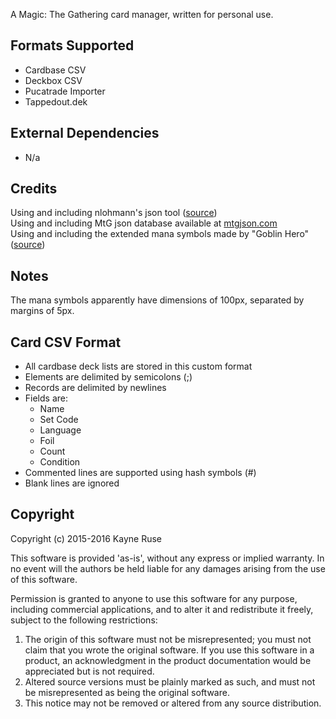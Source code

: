 A Magic: The Gathering card manager, written for personal use.

## Formats Supported

* Cardbase CSV
* Deckbox CSV
* Pucatrade Importer
* Tappedout.dek

## External Dependencies

* N/a

## Credits

Using and including nlohmann's json tool ([source](https://github.com/nlohmann/json))  
Using and including MtG json database available at [mtgjson.com](http://mtgjson.com/)  
Using and including the extended mana symbols made by "Goblin Hero" ([source](http://www.slightlymagic.net/forum/viewtopic.php?t=4430))  

## Notes

The mana symbols apparently have dimensions of 100px, separated by margins of 5px.  

## Card CSV Format

* All cardbase deck lists are stored in this custom format
* Elements are delimited by semicolons (;)
* Records are delimited by newlines
* Fields are:
	* Name
	* Set Code
	* Language
	* Foil
	* Count
	* Condition
* Commented lines are supported using hash symbols (#)
* Blank lines are ignored

## Copyright

Copyright (c) 2015-2016 Kayne Ruse

This software is provided 'as-is', without any express or implied warranty. In no event will the authors be held liable for any damages arising from the use of this software.

Permission is granted to anyone to use this software for any purpose, including commercial applications, and to alter it and redistribute it freely, subject to the following restrictions:

1. The origin of this software must not be misrepresented; you must not claim that you wrote the original software. If you use this software in a product, an acknowledgment in the product documentation would be appreciated but is not required.
2. Altered source versions must be plainly marked as such, and must not be misrepresented as being the original software.
3. This notice may not be removed or altered from any source distribution.